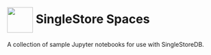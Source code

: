 # <img src="https://github.com/singlestore-labs/spaces-notebooks/blob/master/common/images/singlestore-logo-grey.png" height="60" valign="middle"/> SingleStore Spaces

A collection of sample Jupyter notebooks for use with SingleStoreDB.
